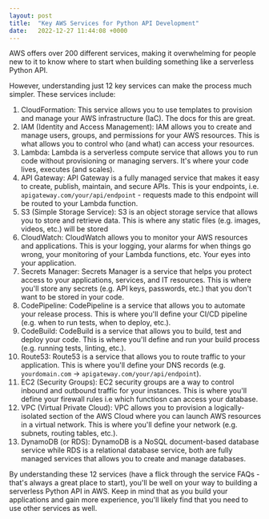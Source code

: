 ```yaml
---
layout: post
title:  "Key AWS Services for Python API Development"
date:   2022-12-27 11:44:08 +0000
---
```


AWS offers over 200 different services, making it overwhelming for people new to it to know where to start when building something like a serverless Python API.

However, understanding just 12 key services can make the process much simpler. These services include:

1. CloudFormation: This service allows you to use templates to provision and manage your AWS infrastructure (IaC). The docs for this are great.
2. IAM (Identity and Access Management): IAM allows you to create and manage users, groups, and permissions for your AWS resources. This is what allows you to control who (and what) can access your resources.
3. Lambda: Lambda is a serverless compute service that allows you to run code without provisioning or managing servers. It's where your code lives, executes (and scales).
4. API Gateway: API Gateway is a fully managed service that makes it easy to create, publish, maintain, and secure APIs. This is your endpoints, i.e. `apigateway.com/your/api/endpoint` - requests made to this endpoint will be routed to your Lambda function.
5. S3 (Simple Storage Service): S3 is an object storage service that allows you to store and retrieve data. This is where any static files (e.g. images, videos, etc.) will be stored
6. CloudWatch: CloudWatch allows you to monitor your AWS resources and applications. This is your logging, your alarms for when things go wrong, your monitoring of your Lambda functions, etc. Your eyes into your application.
7. Secrets Manager: Secrets Manager is a service that helps you protect access to your applications, services, and IT resources. This is where you'll store any secrets (e.g. API keys, passwords, etc.) that you don't want to be stored in your code.
8. CodePipeline: CodePipeline is a service that allows you to automate your release process. This is where you'll define your CI/CD pipeline (e.g. when to run tests, when to deploy, etc.).
9. CodeBuild: CodeBuild is a service that allows you to build, test and deploy your code. This is where you'll define and run your build process (e.g. running tests, linting, etc.).
10. Route53: Route53 is a service that allows you to route traffic to your application. This is where you'll define your DNS records (e.g. `yourdomain.com` -> `apigateway.com/your/api/endpoint`).
11. EC2 (Security Groups): EC2 security groups are a way to control inbound and outbound traffic for your instances. This is where you'll define your firewall rules i.e which functiosn can access your database.
12. VPC (Virtual Private Cloud): VPC allows you to provision a logically-isolated section of the AWS Cloud where you can launch AWS resources in a virtual network. This is where you'll define your network (e.g. subnets, routing tables, etc.).
13. DynamoDB (or RDS): DynamoDB is a NoSQL document-based database service while RDS is a relational database service, both are fully managed services that allows you to create and manage databases.

By understanding these 12 services (have a flick through the service FAQs - that's always a great place to start), you'll be well on your way to building a serverless Python API in AWS. Keep in mind that as you build your applications and gain more experience, you'll likely find that you need to use other services as well.
